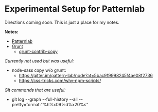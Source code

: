 # Experimental Setup for Patternlab

Directions coming soon. This is just a place for my notes. 

**Notes:**
- [Patternlab](https://patternlab.io/docs/installing-pattern-lab/)
- [Grunt](https://gruntjs.com/configuring-tasks)
  - [grunt-contrib-copy](https://github.com/gruntjs/grunt-contrib-copy)

*Currently not used but was useful:*
- node-sass copy w/o grunt:
  - https://gitter.im/pattern-lab/node?at=5bac9f9998245f4ae08f2736
  - https://css-tricks.com/why-npm-scripts/

*Git commands that are useful:*
- git log --graph --full-history --all --pretty=format:"%h%x09%d%x20%s"
